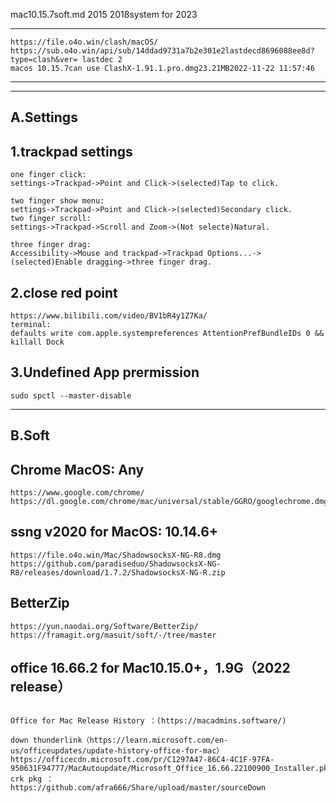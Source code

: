 mac10.15.7soft.md
2015 2018system for 2023

---
```
https://file.o4o.win/clash/macOS/
https://sub.o4o.win/api/sub/14ddad9731a7b2e301e2lastdecd8696088ee8d?type=clash&ver= lastdec 2 
macos 10.15.7can use ClashX-1.91.1.pro.dmg23.21MB2022-11-22 11:57:46
```
---



---
A.Settings
---
## 1.trackpad settings
```
one finger click:
settings->Trackpad->Point and Click->(selected)Tap to click.
```
```
two finger show menu:
settings->Trackpad->Point and Click->(selected)Secondary click.
two finger scroll:
settings->Trackpad->Scroll and Zoom->(Not selecte)Natural.
```
```
three finger drag:
Accessibility->Mouse and trackpad->Trackpad Options...->(selected)Enable dragging->three finger drag.
```

## 2.close red point
```
https://www.bilibili.com/video/BV1bR4y1Z7Ka/
terminal:
defaults write com.apple.systempreferences AttentionPrefBundleIDs 0 && killall Dock
```
## 3.Undefined App prermission
```
sudo spctl --master-disable
```
---
B.Soft
---

## Chrome MacOS: Any
```
https://www.google.com/chrome/
https://dl.google.com/chrome/mac/universal/stable/GGRO/googlechrome.dmg
```
## ssng v2020 for MacOS: 10.14.6+
```
https://file.o4o.win/Mac/ShadowsocksX-NG-R8.dmg
https://github.com/paradiseduo/ShadowsocksX-NG-R8/releases/download/1.7.2/ShadowsocksX-NG-R.zip
```
## BetterZip
```
https://yun.naodai.org/Software/BetterZip/
https://framagit.org/masuit/soft/-/tree/master
```
## office 16.66.2 for Mac10.15.0+，1.9G（2022 release）
```

Office for Mac Release History ：(https://macadmins.software/)

down thunderlink（https://learn.microsoft.com/en-us/officeupdates/update-history-office-for-mac）
https://officecdn.microsoft.com/pr/C1297A47-86C4-4C1F-97FA-950631F94777/MacAutoupdate/Microsoft_Office_16.66.22100900_Installer.pkg
crk pkg ：
https://github.com/afra666/Share/upload/master/sourceDown

```
